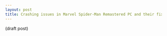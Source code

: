 ```yaml
---
layout: post
title: Crashing issues in Marvel Spider-Man Remastered PC and their fixes
---
```


(draft post)
